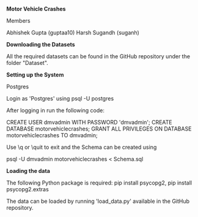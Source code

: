 **Motor Vehicle Crashes**

Members

Abhishek Gupta (guptaa10)
Harsh Sugandh (suganh)

**Downloading the Datasets**

All the required datasets can be found in the GitHub repository under the folder "Dataset".

**Setting up the System**

Postgres

Login as 'Postgres' using
psql -U postgres

After logging in run the following code:

CREATE USER dmvadmin WITH PASSWORD 'dmvadmin';
CREATE DATABASE motorvehiclecrashes;
GRANT ALL PRIVILEGES ON DATABASE motorvehiclecrashes TO dmvadmin;

Use \q or \quit to exit and the Schema can be created using

psql -U dmvadmin motorvehiclecrashes < Schema.sql

**Loading the data**

The following Python package is required: pip install psycopg2, pip install psycopg2.extras

The data can be loaded by running 'load_data.py' available in the GitHub repository.